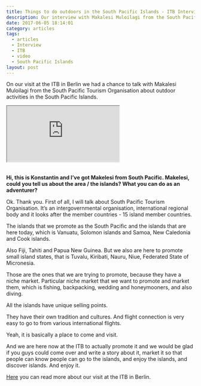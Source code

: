 ```yaml
---
title: Things to do outdoors in the South Pacific Islands - ITB Interview with the South Pacific Tourism Organisation
description: Our interview with Makalesi Muloilagi from the South Pacific Tourism Organisation at the ITB in Berlin
date: 2017-06-05 18:14:01
category: articles
tags:
  - articles
  - Interview
  - ITB
  - video
  - South Pacific Islands
layout: post
---
```


On our visit at the ITB in Berlin we had a chance to talk with Makalesi Muloilagi from the South Pacific Tourism Organisation about outdoor activities in the South Pacific Islands.

<div class="embed-responsive embed-responsive-16by9">
  <iframe class="embed-responsive-item" src="https://www.youtube.com/embed/QnerRAGOZZc"></iframe>

</div>
<br>

<!--more-->

**Hi, this is Konstantin and I’ve got Makelesi from South Pacific. Makelesi, could you tell us about the area / the islands? What you can do as an adventurer?**

Ok. Thank you. First of all, I will talk about South Pacific Tourism Organisation. It’s an intergovernmental organisation, international regional body and it looks after the member countries - 15 island member countries.

The islands that we promote as the South Pacific and the islands that are here today, which is Vanuatu, Solomon islands and Samoa, New Caledonia and Cook islands.

Also Fiji, Tahiti and Papua New Guinea. But we also are here to promote small island states, that is Tuvalu, Kiribati, Nauru, Niue, Federated State of Micronesia.

Those are the ones that we are trying to promote, because they have a niche market. Particular niche market that we want to promote and market them, which is fishing, backpacking, wedding and honeymooners, and also diving.

All the islands have unique selling points.

They have their own tradition and cultures. And flight connection is very easy to go to from various international flights.

Yeah, it is basically a place to come and visit.

And we are here now at the ITB to actually promote it and we would be glad if you guys could come over and write a story about it, market it so that people can know people can go to the islands, and enjoy the islands, and discover islands. And enjoy it.


<a href="http://www.hikeventures.com/ITB-2017/">Here</a> you can read more about our visit at the ITB in Berlin.
